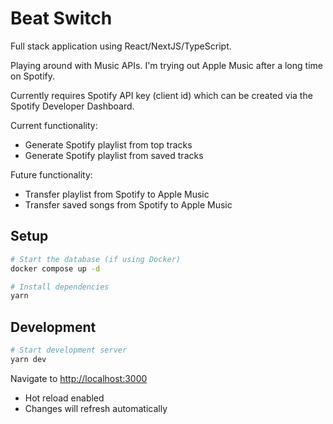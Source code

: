 # Beat Switch

Full stack application using React/NextJS/TypeScript.

Playing around with Music APIs. I'm trying out Apple Music after a long time on Spotify.

Currently requires Spotify API key (client id) which can be created via the Spotify Developer Dashboard.

Current functionality:
- Generate Spotify playlist from top tracks
- Generate Spotify playlist from saved tracks

Future functionality:
- Transfer playlist from Spotify to Apple Music
- Transfer saved songs from Spotify to Apple Music

## Setup

```bash
# Start the database (if using Docker)
docker compose up -d

# Install dependencies
yarn
```

## Development

```bash
# Start development server
yarn dev
```

Navigate to [http://localhost:3000](http://localhost:3000)
- Hot reload enabled
- Changes will refresh automatically
